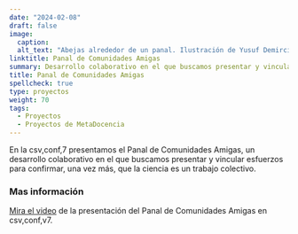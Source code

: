 ```yaml
---
date: "2024-02-08"
draft: false
image:
  caption: 
  alt_text: "Abejas alrededor de un panal. Ilustración de Yusuf Demirci"
linktitle: Panal de Comunidades Amigas
summary: Desarrollo colaborativo en el que buscamos presentar y vincular esfuerzos para confirmar, una vez más, que la ciencia es un trabajo colectivo.
title: Panal de Comunidades Amigas
spellcheck: true
type: proyectos
weight: 70
tags:
  - Proyectos
  - Proyectos de MetaDocencia
---
```

En la csv,conf,7 presentamos el Panal de Comunidades Amigas, un desarrollo colaborativo en el que buscamos presentar y vincular esfuerzos para confirmar, una vez más, que la ciencia es un trabajo colectivo. 


### Mas información
[Mira el video](https://www.youtube.com/watch?v=TjlvCvjiKmk) de la presentación del Panal de Comunidades Amigas en csv,conf,v7.



